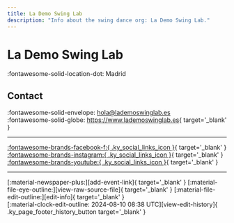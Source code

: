 ```yaml
---
title: La Demo Swing Lab
description: "Info about the swing dance org: La Demo Swing Lab."
---
```


# La Demo Swing Lab

:fontawesome-solid-location-dot: Madrid  


## Contact

:fontawesome-solid-envelope: <hola@lademoswinglab.es>  
:fontawesome-solid-globe: <https://www.lademoswinglab.es>{ target='_blank' }  

---

 [:fontawesome-brands-facebook-f:{ .ky_social_links_icon }](https://www.facebook.com/lademoswinglab){ target='_blank' } [:fontawesome-brands-instagram:{ .ky_social_links_icon }](https://instagram.com/lademoswinglab){ target='_blank' } [:fontawesome-brands-youtube:{ .ky_social_links_icon }](https://youtube.com/@lademoswinglab9526){ target='_blank' }

---

<div class="ky_page_footer" markdown>
<div class="ky_page_footer_trailing" markdown="span">
[:material-newspaper-plus:][add-event-link]{ target='_blank' }
[:material-file-eye-outline:][view-raw-source-file]{ target='_blank' }
[:material-file-edit-outline:][edit-info]{ target='_blank' }
</div>
<div class="ky_page_footer_leading" markdown="span">
[:material-clock-edit-outline: 2024-08-10 08:38 UTC][view-edit-history]{ .ky_page_footer_history_button target='_blank' }
</div>
</div>

[add-event-link]: https://github.com/swingdance/events/issues/new?assignees=&labels=add+event&projects=&template=02-add_entity.yml&title=%5Bes%5D%20%3CName%3E&region=es&province=Madrid&city=Madrid&org_id=la-demo-swing-lab "Add Event"
[view-raw-source-file]: https://github.com/swingdance/orgs/blob/main/es/la-demo-swing-lab.json "View Raw Source File"
[edit-info]: https://github.com/swingdance/orgs/issues/new?assignees=&labels=update+org&projects=&template=03-update_entity.yml&title=%5Bes%5D%20La%20Demo%20Swing%20Lab&region=es&id=la-demo-swing-lab&name=La%20Demo%20Swing%20Lab "Edit Info"

[view-edit-history]: https://github.com/swingdance/orgs/commits/main/es/la-demo-swing-lab.json "View Edit History"
